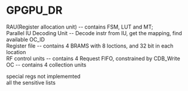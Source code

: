 # GPGPU_DR
RAU(Register allocation unit) -- contains FSM, LUT and MT;  
Parallel IU Decoding Unit -- Decode instr from IU, get the mapping, find available OC_ID  
Register file -- contains 4 BRAMS with 8 loctions, and 32 bit in each location  
RF control units -- contains 4 Request FIFO, constrained by CDB_Write  
OC -- contains 4 collection units  
  
special regs not implememted  
all the sensitive lists  